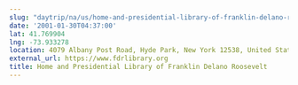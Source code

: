 ```yaml
---
slug: "daytrip/na/us/home-and-presidential-library-of-franklin-delano-roosevelt"
date: '2001-01-30T04:37:00'
lat: 41.769904
lng: -73.933278
location: 4079 Albany Post Road, Hyde Park, New York 12538, United States
external_url: https://www.fdrlibrary.org
title: Home and Presidential Library of Franklin Delano Roosevelt
---
```



